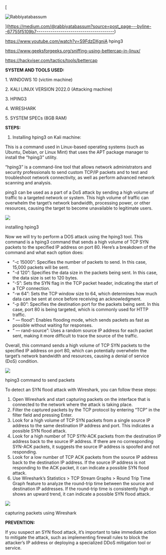 [

![Rabbiyatabassum](https://miro.medium.com/v2/resize:fill:44:44/1*dmbNkD5D-u45r44go_cf0g.png)

](https://medium.com/@rabbiyatabassum?source=post_page---byline--67755f5109b7---------------------------------------)

https://www.youtube.com/watch?v=S9FdzDXgniA hping3

https://www.geeksforgeeks.org/sniffing-using-bettercap-in-linux/

https://hackviser.com/tactics/tools/bettercap

**SYSTEM AND TOOLS USED:**

1\. WINDOWS 10 (victim machine)

2\. KALI LINUX VERSION 2022.0 (Attacking machine)

3\. HPING3

4\. WIRESHARK

5\. SYSTEM SPECs (8GB RAM)

**STEPS:**

1. Installing hping3 on Kali machine:

This is a command used in Linux-based operating systems (such as Ubuntu, Debian, or Linux Mint) that uses the APT package manager to install the “hping3” utility.

“hping3” is a command-line tool that allows network administrators and security professionals to send custom TCP/IP packets and to test and troubleshoot network connectivity, as well as perform advanced network scanning and analysis.

ping3 can be used as a part of a DoS attack by sending a high volume of traffic to a targeted network or system. This high volume of traffic can overwhelm the target’s network bandwidth, processing power, or other resources, causing the target to become unavailable to legitimate users.

![](https://miro.medium.com/v2/resize:fit:700/1*4dFnx98mcIVo7Lj7YiFo6w.png)

installing hping3

Now we will try to perform a DOS attack using the hping3 tool. This command is a hping3 command that sends a high volume of TCP SYN packets to the specified IP address on port 80. Here’s a breakdown of the command and what each option does:

- “-c 15000”: Specifies the number of packets to send. In this case, 15,000 packets will be sent.
- “-d 120”: Specifies the data size in the packets being sent. In this case, the data size is set to 120 bytes.
- “-S”: Sets the SYN flag in the TCP packet header, indicating the start of a TCP connection.
- “-w 64”: Sets the TCP window size to 64, which determines how much data can be sent at once before receiving an acknowledgment.
- “-p 80”: Specifies the destination port for the packets being sent. In this case, port 80 is being targeted, which is commonly used for HTTP traffic.
- “ — flood”: Enables flooding mode, which sends packets as fast as possible without waiting for responses.
- “ — rand-source”: Uses a random source IP address for each packet sent, making it more difficult to trace the source of the traffic.

Overall, this command sends a high volume of TCP SYN packets to the specified IP address on port 80, which can potentially overwhelm the target’s network bandwidth and resources, causing a denial of service (DoS) condition.

![](https://miro.medium.com/v2/resize:fit:700/1*NE4uPXf05eosNWZNKT2MAg.png)

hping3 command to send packets

To detect an SYN flood attack with Wireshark, you can follow these steps:

1. Open Wireshark and start capturing packets on the interface that is connected to the network where the attack is taking place.
2. Filter the captured packets by the TCP protocol by entering “TCP” in the filter field and pressing Enter.
3. Look for a high volume of TCP SYN packets from a single source IP address to the same destination IP address and port. This indicates a possible SYN flood attack.
4. Look for a high number of TCP SYN-ACK packets from the destination IP address back to the source IP address. If there are no corresponding SYN-ACK packets, it suggests the source IP address is spoofed and not responding.
5. Look for a low number of TCP ACK packets from the source IP address back to the destination IP address. If the source IP address is not responding to the ACK packet, it can indicate a possible SYN flood attack.
6. Use Wireshark’s Statistics > TCP Stream Graphs > Round Trip Time Graph feature to analyze the round-trip time between the source and destination IP addresses. If the round-trip time is consistently high or shows an upward trend, it can indicate a possible SYN flood attack.

![](https://miro.medium.com/v2/resize:fit:700/1*t6XbXo6FH_yYHpIfVfENYA.png)

capturing packets using Wireshark

**PREVENTION:**

If you suspect an SYN flood attack, it’s important to take immediate action to mitigate the attack, such as implementing firewall rules to block the attacker’s IP address or deploying a specialized DDoS mitigation tool or service.